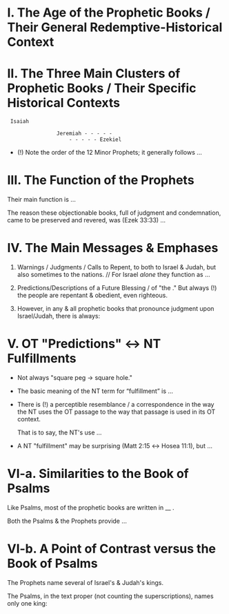
# I. The Age of the Prophetic Books / Their General Redemptive-Historical Context

# II. The Three Main Clusters of Prophetic Books / Their Specific Historical Contexts

```
 Isaiah

                Jeremiah - - - - -
                    - - - - - Ezekiel
 ```

+ (!) Note the order of the 12 Minor Prophets; it generally follows …

# III. The Function of the Prophets

Their main function is …

The reason these objectionable books, full of judgment and condemnation, came to be preserved and revered, was (Ezek 33:33) …

# IV. The Main Messages & Emphases

1. Warnings / Judgments / Calls to Repent, to both to Israel & Judah, but also sometimes to the nations. // For Israel _alone_ they function as …

2. Predictions/Descriptions of a Future Blessing / of "the ." But always (!) the people are repentant & obedient, even righteous.

3. However, in any & all prophetic books that pronounce judgment upon Israel/Judah, there is always:

# V. OT "Predictions" ↔ NT Fulfillments

* Not always "square peg → square hole."

* The basic meaning of the NT term for “fulfillment” is …

* There is (!) a perceptible resemblance / a correspondence in the way the NT uses the OT passage to the way that passage is used in its OT context.

   That is to say, the NT's use …

* A NT "fulfillment" may be surprising (Matt 2:15 ↔ Hosea 11:1), but …

# VI-a. Similarities to the Book of Psalms

Like Psalms, most of the prophetic books are written in __ .

Both the Psalms & the Prophets provide …

#  VI-b. A Point of Contrast versus the Book of Psalms

The Prophets name several of Israel's & Judah's kings.

The Psalms, in the text proper (not counting the superscriptions), names only one king:
